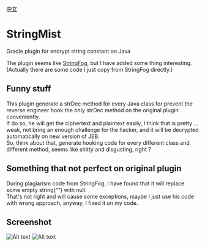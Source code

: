 [中文](https://github.com/wizdzz/StringMist/blob/master/README_zhcn.md)

# StringMist
Gradle plugin for encrypt string constant on Java<br>

The plugin seems like [StringFog](https://github.com/MegatronKing/StringFog), but I have added some thing interesting.<br>
(Actually there are some code I just copy from StringFog directly.)<br>

## Funny stuff
This plugin generate a strDec method for every Java class for prevent the reverse engineer hook the only strDec method on the original plugin conveniently.<br>
If do so, he will get the ciphertext and plaintext easily, I think that is pretty ... weak, not bring an enough challenge for the hacker, and it will be decrypted automatically on new version of JEB.<br>
So, think about that, generate hooking code for every different class and different method, seems like shitty and disgusting, right ?<br>

## Something that not perfect on original plugin
During plagiarism code from StringFog, I have found that it will replace some empty string("") with null.<br>
That's not right and will cause some exceptions, maybe I just use his code with wrong approach, anyway, I fixed it on my code.

## Screenshot
![Alt text](https://github.com/wizdzz/StringMist/blob/master/jadx.png?raw=true)
![Alt text](https://github.com/wizdzz/StringMist/blob/master/JEB.png?raw=true)
